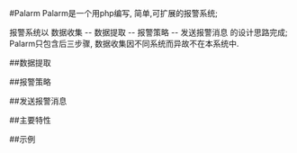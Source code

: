 #Palarm
Palarm是一个用php编写, 简单,可扩展的报警系统; 

报警系统以 数据收集 -- 数据提取 -- 报警策略 -- 发送报警消息 的设计思路完成; Palarm只包含后三步骤, 数据收集因不同系统而异故不在本系统中.


##数据提取

##报警策略

##发送报警消息

##主要特性

##示例


 

